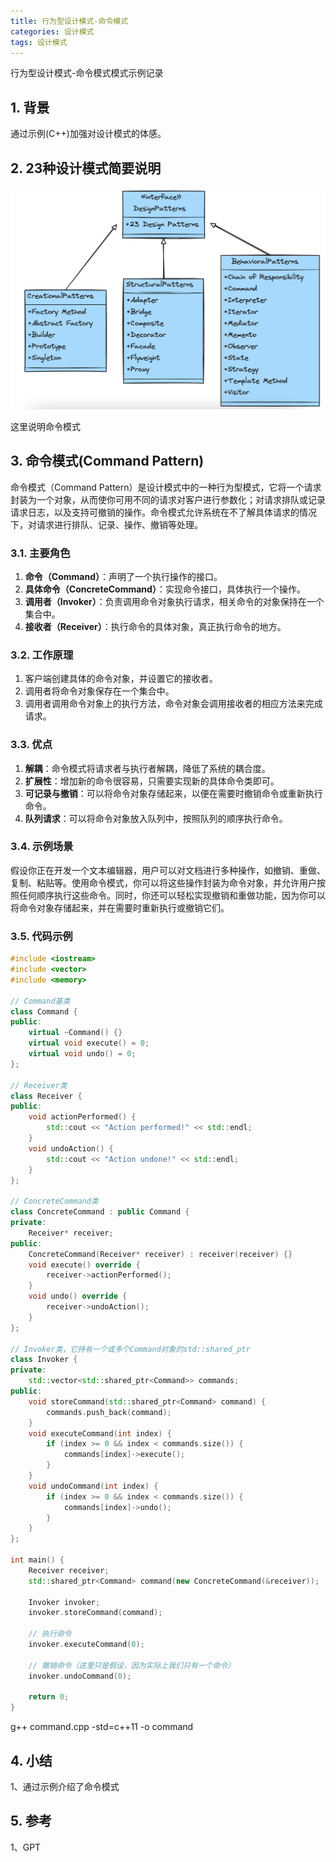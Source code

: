 ```yaml
---
title: 行为型设计模式-命令模式
categories: 设计模式
tags: 设计模式
---
```


行为型设计模式-命令模式模式示例记录

## 1. 背景

通过示例(C++)加强对设计模式的体感。

## 2. 23种设计模式简要说明

![23种设计模式](/images/2024-05-12-20240512100608.png)

这里说明命令模式

## 3. 命令模式(Command Pattern)

命令模式（Command Pattern）是设计模式中的一种行为型模式，它将一个请求封装为一个对象，从而使你可用不同的请求对客户进行参数化；对请求排队或记录请求日志，以及支持可撤销的操作。命令模式允许系统在不了解具体请求的情况下，对请求进行排队、记录、操作、撤销等处理。

### 3.1. 主要角色

1. **命令（Command）**：声明了一个执行操作的接口。
2. **具体命令（ConcreteCommand）**：实现命令接口，具体执行一个操作。
3. **调用者（Invoker）**：负责调用命令对象执行请求，相关命令的对象保持在一个集合中。
4. **接收者（Receiver）**：执行命令的具体对象，真正执行命令的地方。

### 3.2. 工作原理

1. 客户端创建具体的命令对象，并设置它的接收者。
2. 调用者将命令对象保存在一个集合中。
3. 调用者调用命令对象上的执行方法，命令对象会调用接收者的相应方法来完成请求。

### 3.3. 优点

1. **解耦**：命令模式将请求者与执行者解耦，降低了系统的耦合度。
2. **扩展性**：增加新的命令很容易，只需要实现新的具体命令类即可。
3. **可记录与撤销**：可以将命令对象存储起来，以便在需要时撤销命令或重新执行命令。
4. **队列请求**：可以将命令对象放入队列中，按照队列的顺序执行命令。

### 3.4. 示例场景

假设你正在开发一个文本编辑器，用户可以对文档进行多种操作，如撤销、重做、复制、粘贴等。使用命令模式，你可以将这些操作封装为命令对象，并允许用户按照任何顺序执行这些命令。同时，你还可以轻松实现撤销和重做功能，因为你可以将命令对象存储起来，并在需要时重新执行或撤销它们。

### 3.5. 代码示例

```cpp
#include <iostream>  
#include <vector>  
#include <memory>  
  
// Command基类  
class Command {  
public:  
    virtual ~Command() {}  
    virtual void execute() = 0;  
    virtual void undo() = 0;  
};  
  
// Receiver类  
class Receiver {  
public:  
    void actionPerformed() {  
        std::cout << "Action performed!" << std::endl;  
    }  
    void undoAction() {  
        std::cout << "Action undone!" << std::endl;  
    }  
};  
  
// ConcreteCommand类  
class ConcreteCommand : public Command {  
private:  
    Receiver* receiver;  
public:  
    ConcreteCommand(Receiver* receiver) : receiver(receiver) {}  
    void execute() override {  
        receiver->actionPerformed();  
    }  
    void undo() override {  
        receiver->undoAction();  
    }  
};

// Invoker类，它持有一个或多个Command对象的std::shared_ptr
class Invoker {  
private:  
    std::vector<std::shared_ptr<Command>> commands;  
public:  
    void storeCommand(std::shared_ptr<Command> command) {  
        commands.push_back(command);  
    }  
    void executeCommand(int index) {  
        if (index >= 0 && index < commands.size()) {  
            commands[index]->execute();  
        }  
    }  
    void undoCommand(int index) {  
        if (index >= 0 && index < commands.size()) {  
            commands[index]->undo();  
        }  
    }  
};

int main() {  
    Receiver receiver;  
    std::shared_ptr<Command> command(new ConcreteCommand(&receiver));  
  
    Invoker invoker;  
    invoker.storeCommand(command);  
  
    // 执行命令  
    invoker.executeCommand(0);  
  
    // 撤销命令（这里只是假设，因为实际上我们只有一个命令）  
    invoker.undoCommand(0);  
  
    return 0;  
}
```

g++ command.cpp -std=c++11 -o command

## 4. 小结

1、通过示例介绍了命令模式

## 5. 参考

1、GPT
